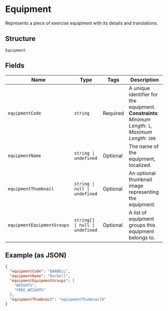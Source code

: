 
# Equipment

Represents a piece of exercise equipment with its details and translations.

## Structure

`Equipment`

## Fields

| Name | Type | Tags | Description |
|  --- | --- | --- | --- |
| `equipmentCode` | `string` | Required | A unique identifier for the equipment.<br>**Constraints**: *Minimum Length*: `1`, *Maximum Length*: `100` |
| `equipmentName` | `string \| undefined` | Optional | The name of the equipment, localized. |
| `equipmentThumbnail` | `string \| null \| undefined` | Optional | An optional thumbnail image representing the equipment. |
| `equipmentEquipmentGroups` | `string[] \| null \| undefined` | Optional | A list of equipment groups this equipment belongs to. |

## Example (as JSON)

```json
{
  "equipmentCode": "BARBELL",
  "equipmentName": "Barbell",
  "equipmentEquipmentGroups": [
    "WEIGHTS",
    "FREE_WEIGHTS"
  ],
  "equipmentThumbnail": "equipmentThumbnail0"
}
```

